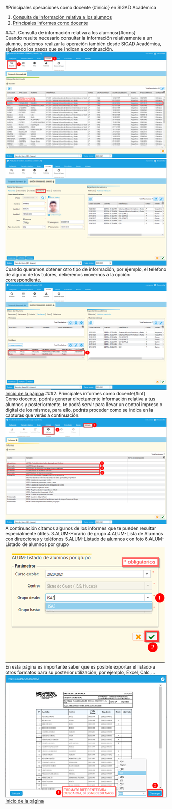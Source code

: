 #Principales operaciones como docente {#inicio} en SIGAD Académica

1. [Consulta de información relativa a los alumnos](#cons)   
2. [Principales informes como docente](#inf)  

###1. Consulta de información relativa a los alumnosr{#cons}  
Cuando resulte necesario consultar la información relativamente a un alumno, podemos realizar la operación también desde SIGAD Académica, siguiendo los pasos que se indican a continuación.  
![Informes 1](https://raw.githubusercontent.com/catedu/curso-basico-sigad/master/img/academica/docente/consultar_datos/1.png)  
![Informes 2](https://raw.githubusercontent.com/catedu/curso-basico-sigad/master/img/academica/docente/consultar_datos/2.png)  
Cuando queramos obtener otro tipo de información, por ejemplo, el teléfono de alguno de los tutores, deberemos movernos a la opción correspondiente.  
![Informes 3](https://raw.githubusercontent.com/catedu/curso-basico-sigad/master/img/academica/docente/consultar_datos/3.png) 
[Inicio de la página](#inicio)
###2. Principales informes como docente{#inf}  
Como docente, podrás generar directamente información relativa a tus alumnos y posteriormente, te podrá servir para llevar un control impreso o digital de los mismos, para ello, podrás proceder como se indica en la capturas que verás a continuación.  
![Informes 1](https://raw.githubusercontent.com/catedu/curso-basico-sigad/master/img/academica/docente/imprimir_informes/1.png)  
A continuación citamos algunos de los informes que te pueden resultar especialmente útiles.
3.ALUM-Horario de grupo
4.ALUM-Lista de Alumnos con direcciones y teléfonos
5.ALUM-Listado de alumnos con foto
6.ALUM-Listado de alumnos por grupo
![Informes 2](https://raw.githubusercontent.com/catedu/curso-basico-sigad/master/img/academica/docente/imprimir_informes/2.png)  
En esta página es importante saber que es posible exportar el listado a otros formatos para su posterior utilización, por ejemplo, Excel, Calc,... 
![Informes 3](https://raw.githubusercontent.com/catedu/curso-basico-sigad/master/img/academica/docente/imprimir_informes/3.png)  
[Inicio de la página](#inicio)